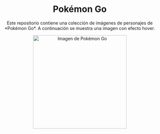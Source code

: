 <h1 align="center">Pokémon Go</h1>

<p align="center">Este repositorio contiene una colección de imágenes de personajes de *Pokémon Go*. A continuación se muestra una imagen con efecto hover.</p>

<div align="center">
  <a href="https://github.com/user-attachments/assets/74abaf35-b768-4b9c-8cf8-5bd644b64f6f">
    <img src="https://github.com/user-attachments/assets/74abaf35-b768-4b9c-8cf8-5bd644b64f6f" alt="Imagen de Pokémon Go" width="300" />
  </a>
</div>


